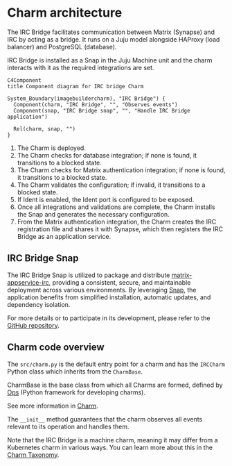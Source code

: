 # Charm architecture

The IRC Bridge facilitates communication between Matrix (Synapse) and IRC by
acting as a bridge. It runs on a Juju model alongside HAProxy (load balancer)
and PostgreSQL (database).

IRC Bridge is installed as a Snap in the Juju Machine unit and the charm
interacts with it as the required integrations are set.

```mermaid
C4Component
title Component diagram for IRC bridge Charm

System_Boundary(imagebuildercharm), "IRC Bridge") {
  Component(charm, "IRC Bridge", "", "Observes events")
  Component(snap, "IRC Bridge snap", "", "Handle IRC Bridge application")

  Rel(charm, snap, "")
}
```

1. The Charm is deployed.
2. The Charm checks for database integration; if none is found, it transitions
to a blocked state.
3. The Charm checks for Matrix authentication integration; if none is found, it
transitions to a blocked state.
4. The Charm validates the configuration; if invalid, it transitions to a
blocked state.
5. If Ident is enabled, the Ident port is configured to be exposed.
6. Once all integrations and validations are complete, the Charm installs the
Snap and generates the necessary configuration.
7. From the Matrix authentication integration, the Charm creates the IRC
registration file and shares it with Synapse, which then registers the IRC Bridge as an application service.

## IRC Bridge Snap

The IRC Bridge Snap is utilized to package and distribute [matrix-appservice-irc](https://github.com/matrix-org/matrix-appservice-irc),
providing a consistent, secure, and maintainable deployment across various
environments. By leveraging [Snap](https://snapcraft.io/about), the application benefits from simplified
installation, automatic updates, and dependency isolation.

For more details or to participate in its development, please refer to the
[GitHub repository](https://github.com/canonical/matrix-appservice-irc).

## Charm code overview

The `src/charm.py` is the default entry point for a charm and has the
`IRCCharm` Python class which inherits from the `CharmBase`.

CharmBase is the base class from which all Charms are formed, defined by [Ops](https://juju.is/docs/sdk/ops)
(Python framework for developing charms).

See more information in [Charm](https://canonical-juju.readthedocs-hosted.com/en/3.6/user/reference/charm/).

The `__init__` method guarantees that the charm observes all events relevant to
its operation and handles them.

Note that the IRC Bridge is a machine charm, meaning it may differ from a
Kubernetes charm in various ways.
You can learn more about this in the [Charm Taxonomy](https://canonical-juju.readthedocs-hosted.com/en/latest/user/reference/charm/charm-taxonomy/#machine).
